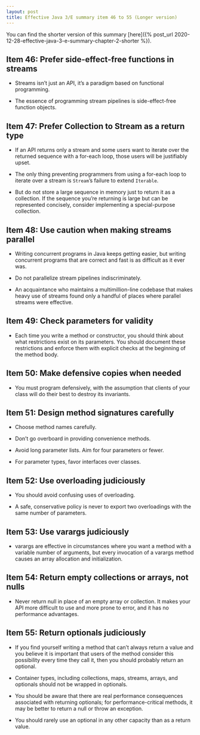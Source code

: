 ```yaml
---
layout: post
title: Effective Java 3/E summary item 46 to 55 (Longer version)
---
```


You can find the shorter version of this summary [here]({% post_url 2020-12-28-effective-java-3-e-summary-chapter-2-shorter %}).

## Item 46: Prefer side-effect-free functions in streams

* Streams isn’t just an API, it’s a paradigm based on functional programming.

* The essence of programming stream pipelines is side-effect-free function objects.

## Item 47: Prefer Collection to Stream as a return type

* If an API returns only a stream and some users want to iterate over the returned sequence with a for-each loop, those users will be justifiably upset.

* The only thing preventing programmers from using a for-each loop to iterate over a stream is `Stream`’s failure to extend `Iterable`.

* But do not store a large sequence in memory just to return it as a collection. If the sequence you’re returning is large but can be represented concisely, consider implementing a special-purpose collection.

## Item 48: Use caution when making streams parallel

* Writing concurrent programs in Java keeps getting easier, but writing concurrent programs that are correct and fast is as difficult as it ever was.

* Do not parallelize stream pipelines indiscriminately.

* An acquaintance who maintains a multimillion-line codebase that makes heavy use of streams found only a handful of places where parallel streams were effective.

## Item 49: Check parameters for validity

* Each time you write a method or constructor, you should think about what restrictions exist on its parameters. You should document these restrictions and enforce them with explicit checks at the beginning of the method body.

## Item 50: Make defensive copies when needed

* You must program defensively, with the assumption that clients of your class will do their best to destroy its invariants.

## Item 51: Design method signatures carefully

* Choose method names carefully.

* Don’t go overboard in providing convenience methods.

* Avoid long parameter lists. Aim for four parameters or fewer.

* For parameter types, favor interfaces over classes.

## Item 52: Use overloading judiciously

* You should avoid confusing uses of overloading.

* A safe, conservative policy is never to export two overloadings with the same number of parameters.

## Item 53: Use varargs judiciously

* varargs are effective in circumstances where you want a method with a variable number of arguments, but every invocation of a varargs method causes an array allocation and initialization.

## Item 54: Return empty collections or arrays, not nulls

* Never return null in place of an empty array or collection. It makes your API more difficult to use and more prone to error, and it has no performance advantages.

## Item 55: Return optionals judiciously

* If you find yourself writing a method that can’t always return a value and you believe it is important that users of the method consider this possibility every time they call it, then you should probably return an optional.

* Container types, including collections, maps, streams, arrays, and optionals should not be wrapped in optionals.

* You should be aware that there are real performance consequences associated with returning optionals; for performance-critical methods, it may be better to return a null or throw an exception.

* You should rarely use an optional in any other capacity than as a return value.